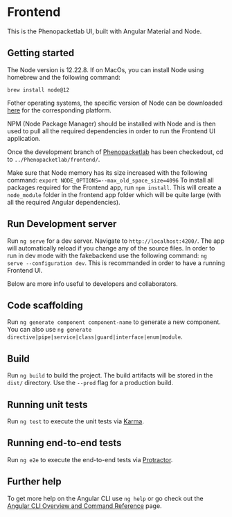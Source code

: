 # Frontend

This is the Phenopacketlab UI, built with Angular Material and Node. 

## Getting started

The Node version is 12.22.8.
If on MacOs, you can install Node using homebrew and the following command:

`brew install node@12`

Fother operating systems, the specific version of Node can be downloaded [here](https://nodejs.org/en/download/) for the corresponding platform.

NPM (Node Package Manager) should be installed with Node and is then used to pull all the required dependencies in order to run the Frontend UI application.

Once the development branch of [Phenopacketlab](https://github.com/TheJacksonLaboratory/PhenopacketLab) has been checkedout, cd to `../Phenopacketlab/frontend/`.

Make sure that Node memory has its size increased with the following command: `export NODE_OPTIONS=--max_old_space_size=4096`
To install all packages required for the Frontend app, run `npm install`. This will create a `node_module` folder in the frontend app folder which will be quite large (with all the required Angular dependencies).

## Run Development server

Run `ng serve` for a dev server. Navigate to `http://localhost:4200/`. The app will automatically reload if you change any of the source files. In order to run in dev mode with the fakebackend use the following command: `ng serve --configuration dev`. This is recommanded in order to have a running Frontend UI.

Below are more info useful to developers and collaborators.

## Code scaffolding

Run `ng generate component component-name` to generate a new component. You can also use `ng generate directive|pipe|service|class|guard|interface|enum|module`.

## Build

Run `ng build` to build the project. The build artifacts will be stored in the `dist/` directory. Use the `--prod` flag for a production build. 

## Running unit tests

Run `ng test` to execute the unit tests via [Karma](https://karma-runner.github.io).

## Running end-to-end tests

Run `ng e2e` to execute the end-to-end tests via [Protractor](http://www.protractortest.org/).

## Further help

To get more help on the Angular CLI use `ng help` or go check out the [Angular CLI Overview and Command Reference](https://angular.io/cli) page.
